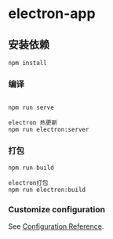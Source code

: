 # electron-app

## 安装依赖
```
npm install
```

### 编译
```

npm run serve

electron 热更新
npm run electron:server
```

### 打包
```
npm run build

electron打包
npm run electron:build
```

### Customize configuration
See [Configuration Reference](https://cli.vuejs.org/config/).
